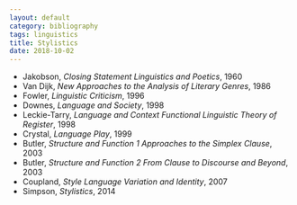 ```yaml
---
layout: default
category: bibliography
tags: linguistics
title: Stylistics
date: 2018-10-02
---
```


* Jakobson, *Closing Statement Linguistics and Poetics*, 1960
* Van Dijk, *New Approaches to the Analysis of Literary Genres*, 1986
* Fowler, *Linguistic Criticism*, 1996
* Downes, *Language and Society*, 1998
* Leckie-Tarry, *Language and Context Functional Linguistic Theory of Register*, 1998
* Crystal, *Language Play*, 1999
* Butler, *Structure and Function 1 Approaches to the Simplex Clause*, 2003
* Butler, *Structure and Function 2 From Clause to Discourse and Beyond*, 2003
* Coupland, *Style Language Variation and Identity*, 2007
* Simpson, *Stylistics*, 2014
